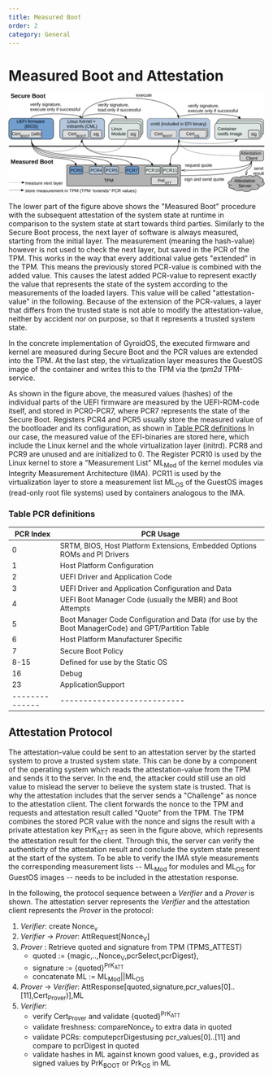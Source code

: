 ```yaml
---
title: Measured Boot
order: 2
category: General
---
```


# Measured Boot and Attestation

![secure and measured boot](../../img/secure_measured_boot_impl_cml-crop.png "GyroidOS Secure and Measured Boot")

The lower part of the figure above shows the "Measured Boot" procedure with the subsequent attestation of the system state at runtime in comparison to the system state at start towards third parties.
Similarly to the Secure Boot process, the next layer of software is always measured, starting from the initial layer.
The measurement (meaning the hash-value) however is not used to check the next layer, but saved in the PCR of the TPM.
This works in the way that every additional value gets "extended" in the TPM.
This means the previously stored PCR-value is combined with the added value.
This causes the latest added PCR-value to represent exactly the value that represents the state of the system according to the measurements of the loaded layers.
This value will be called "attestation-value" in the following.
Because of the extension of the PCR-values, a layer that differs from the trusted state is not able to modify the attestation-value, neither by accident nor on purpose, so that it represents a trusted system state.

In the concrete implementation of GyroidOS, the executed firmware and kernel are measured during Secure Boot and the PCR values are extended into the TPM.
At the last step, the virtualization layer measures the GuestOS image of the container and writes this to the TPM via the _tpm2d_ TPM-service.

As shown in the figure above, the measured values (hashes) of the individual parts of the UEFI firmware are measured by the UEFI-ROM-code itself, and stored in PCR0-PCR7, where PCR7 represents the state of the Secure Boot.
Registers PCR4 and PCR5 usually store the measured value of the bootloader and its configuration, as shown in [Table PCR definitions](#table-pcr-definitions)
In our case, the measured value of the EFI-binaries are stored here, which include the Linux kernel and the whole virtualization layer (initrd).
PCR8 and PCR9 are unused and are initialized to 0.
The Register PCR10 is used by the Linux kernel to store a "Measurement List" ML<sub>Mod</sub> of the kernel modules via Integrity Measurement Architecture (IMA).
PCR11 is used by the virtualization layer to store a measurement list ML<sub>OS</sub> of the GuestOS images (read-only root file systems) used by containers analogous to the IMA.

### Table PCR definitions

|<b>PCR Index</b> | <b>PCR Usage</b> |
|--------------|---------------------------|
|0| SRTM, BIOS, Host Platform Extensions, Embedded Options ROMs and PI Drivers
|1| Host Platform Configuration
|2| UEFI Driver and Application Code
|3| UEFI Driver and Application Configuration and Data
|4| UEFI Boot Manager Code (usually the MBR) and Boot Attempts
|5| Boot Manager Code Configuration and Data (for use by the Boot ManagerCode) and GPT/Partition Table
|6| Host Platform Manufacturer Specific
|7| Secure Boot Policy
|8-15| Defined for use by the Static OS
|16| Debug
|23| ApplicationSupport
|--------------|---------------------------|


## Attestation Protocol

The attestation-value could be sent to an attestation server by the started system to prove a trusted system state.
This can be done by a component of the operating system which reads the attestation-value from the TPM and sends it to the server.
In the end, the attacker could still use an old value to mislead the server to believe the system state is trusted.
That is why the attestation includes that the server sends a "Challenge" as nonce to the attestation client.
The client forwards the nonce to the TPM and requests and attestation result called "Quote" from the TPM.
The TPM combines the stored PCR value with the nonce and signs the result with a private attestation key PrK<sub>ATT</sub> as seen in the figure above, which represents the attestation result for the client.
Through this, the server can verify the authenticity of the attestation result and conclude the system state present at the start of the system.
To be able to verify the IMA style measurements the corresponding measurement lists -- ML<sub>Mod</sub> for
modules and ML<sub>OS</sub> for GuestOS images -- needs to be
included in the attestation response.

In the following, the protocol sequence between a _Verifier_ and a _Prover_ is shown.
The attestation server represents the _Verifier_ and the attestation client represents the _Prover_
in the protocol:

1. _Verifier_: create Nonce<sub>v</sub>
2. _Verifier_ -> _Prover_: AttRequest[Nonce<sub>V</sub>]
3. _Prover_ : Retrieve quoted and signature from TPM (TPMS\_ATTEST)
    * quoted := {magic,..,Nonce<sub>V</sub>,pcrSelect,pcrDigest},
    * signature := {quoted}<sup>PrK<sub>ATT</sub></sup>
    * concatenate ML := ML<sub>Mod</sub>\|\|ML<sub>OS</sub>
4. _Prover_ -> _Verifier_: AttResponse[quoted,signature,pcr\_values[0]..[11],Cert<sub>Prover</sub>)],ML
5. _Verifier_:
    * verify Cert<sub>Prover</sub> and validate {quoted}<sup>PrK<sub>ATT</sub></sup>
    * validate freshness: compareNonce<sub>V</sub> to extra data in quoted
    * validate PCRs: computepcrDigestusing pcr\_values[0]..[11] and compare to pcrDigest in quoted
    * validate hashes in ML against known good values, e.g., provided as signed values by PrK<sub>BOOT</sub> or Prk<sub>OS</sub> in ML

